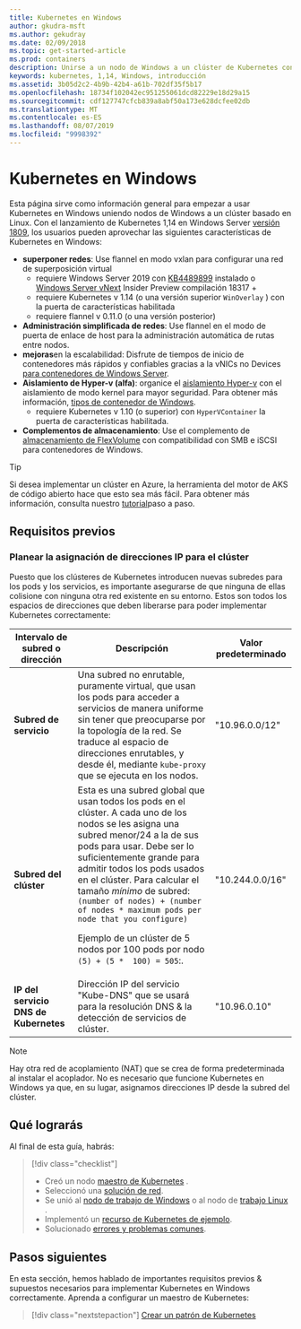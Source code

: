 ```yaml
---
title: Kubernetes en Windows
author: gkudra-msft
ms.author: gekudray
ms.date: 02/09/2018
ms.topic: get-started-article
ms.prod: containers
description: Unirse a un nodo de Windows a un clúster de Kubernetes con v 1.14.
keywords: kubernetes, 1,14, Windows, introducción
ms.assetid: 3b05d2c2-4b9b-42b4-a61b-702df35f5b17
ms.openlocfilehash: 18734f102042ec951255061dcd82229e18d29a15
ms.sourcegitcommit: cdf127747cfcb839a8abf50a173e628dcfee02db
ms.translationtype: MT
ms.contentlocale: es-ES
ms.lasthandoff: 08/07/2019
ms.locfileid: "9998392"
---
```

# <a name="kubernetes-on-windows"></a>Kubernetes en Windows

Esta página sirve como información general para empezar a usar Kubernetes en Windows uniendo nodos de Windows a un clúster basado en Linux. Con el lanzamiento de Kubernetes 1,14 en Windows Server [versión 1809](https://docs.microsoft.com/windows-server/get-started/whats-new-in-windows-server-1809#container-networking-with-kubernetes), los usuarios pueden aprovechar las siguientes características de Kubernetes en Windows:

- **superponer redes**: Use flannel en modo vxlan para configurar una red de superposición virtual
    - requiere Windows Server 2019 con [KB4489899](https://support.microsoft.com/help/4489899) instalado o [Windows Server vNext](https://blogs.windows.com/windowsexperience/tag/windows-insider-program/) Insider Preview compilación 18317 +
    - requiere Kubernetes v 1.14 (o una versión superior `WinOverlay` ) con la puerta de características habilitada
    - requiere flannel v 0.11.0 (o una versión posterior)
- **Administración simplificada de redes**: Use flannel en el modo de puerta de enlace de host para la administración automática de rutas entre nodos.
- **mejoras**en la escalabilidad: Disfrute de tiempos de inicio de contenedores más rápidos y confiables gracias a la vNICs no Devices [para contenedores de Windows Server](https://techcommunity.microsoft.com/t5/Networking-Blog/Network-start-up-and-performance-improvements-in-Windows-10/ba-p/339716).
- **Aislamiento de Hyper-v (alfa)**: organice el [aislamiento Hyper-v](https://kubernetes.io/docs/getting-started-guides/windows/#hyper-v-containers) con el aislamiento de modo kernel para mayor seguridad. Para obtener más información, [tipos de contenedor de Windows](https://docs.microsoft.com/virtualization/windowscontainers/about/#windows-container-types).
    - requiere Kubernetes v 1.10 (o superior) con `HyperVContainer` la puerta de características habilitada.
- **Complementos de almacenamiento**: Use el complemento de [almacenamiento de FlexVolume](https://github.com/Microsoft/K8s-Storage-Plugins) con compatibilidad con SMB e iSCSI para contenedores de Windows.

>[!TIP]
>Si desea implementar un clúster en Azure, la herramienta del motor de AKS de código abierto hace que esto sea más fácil. Para obtener más información, consulta nuestro [tutorial](https://github.com/Azure/aks-engine/blob/master/docs/topics/windows.md)paso a paso.

## <a name="prerequisites"></a>Requisitos previos

### <a name="plan-ip-addressing-for-your-cluster"></a>Planear la asignación de direcciones IP para el clúster

<a name="definitions"></a>Puesto que los clústeres de Kubernetes introducen nuevas subredes para los pods y los servicios, es importante asegurarse de que ninguna de ellas colisione con ninguna otra red existente en su entorno. Estos son todos los espacios de direcciones que deben liberarse para poder implementar Kubernetes correctamente:

| Intervalo de subred o dirección | Descripción | Valor predeterminado |
| --------- | ------------- | ------------- |
| <a name="service-subnet-def"></a>**Subred de servicio** | Una subred no enrutable, puramente virtual, que usan los pods para acceder a servicios de manera uniforme sin tener que preocuparse por la topología de la red. Se traduce al espacio de direcciones enrutables, y desde él, mediante `kube-proxy` que se ejecuta en los nodos. | "10.96.0.0/12" |
| <a name="cluster-subnet-def"></a>**Subred del clúster** |  Esta es una subred global que usan todos los pods en el clúster. A cada uno de los nodos se les asigna una subred menor/24 a la de sus pods para usar. Debe ser lo suficientemente grande para admitir todos los pods usados en el clúster. Para calcular el tamaño *mínimo* de subred: `(number of nodes) + (number of nodes * maximum pods per node that you configure)` <p/>Ejemplo de un clúster de 5 nodos por 100 pods por nodo `(5) + (5 *  100) = 505`:.  | "10.244.0.0/16" |
| **IP del servicio DNS de Kubernetes** | Dirección IP del servicio "Kube-DNS" que se usará para la resolución DNS & la detección de servicios de clúster. | "10.96.0.10" |

> [!NOTE]
> Hay otra red de acoplamiento (NAT) que se crea de forma predeterminada al instalar el acoplador. No es necesario que funcione Kubernetes en Windows ya que, en su lugar, asignamos direcciones IP desde la subred del clúster.

## <a name="what-you-will-accomplish"></a>Qué lograrás

Al final de esta guía, habrás:

> [!div class="checklist"]
> * Creó un nodo [maestro de Kubernetes](./creating-a-linux-master.md) .  
> * Seleccionó una [solución de red](./network-topologies.md).  
> * Se unió al [nodo de trabajo de Windows](./joining-windows-workers.md) o al nodo de [trabajo Linux](./joining-linux-workers.md) .  
> * Implementó un [recurso de Kubernetes de ejemplo](./deploying-resources.md).  
> * Solucionado [errores y problemas comunes](./common-problems.md).

## <a name="next-steps"></a>Pasos siguientes

En esta sección, hemos hablado de importantes requisitos previos & supuestos necesarios para implementar Kubernetes en Windows correctamente. Aprenda a configurar un maestro de Kubernetes:

>[!div class="nextstepaction"]
>[Crear un patrón de Kubernetes](./creating-a-linux-master.md)